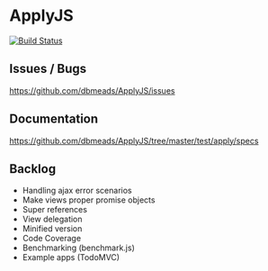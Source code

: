 ApplyJS
=======

[![Build Status](https://secure.travis-ci.org/dbmeads/ApplyJS.png)](http://travis-ci.org/dbmeads/ApplyJS)


## Issues / Bugs

https://github.com/dbmeads/ApplyJS/issues

## Documentation

https://github.com/dbmeads/ApplyJS/tree/master/test/apply/specs

## Backlog

- Handling ajax error scenarios
- Make views proper promise objects
- Super references
- View delegation
- Minified version
- Code Coverage
- Benchmarking (benchmark.js)
- Example apps (TodoMVC)
